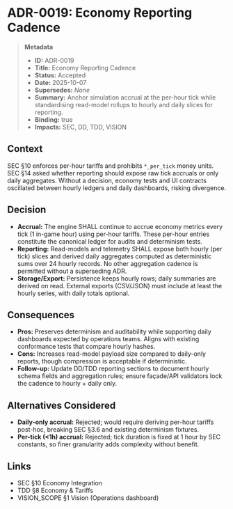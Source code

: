 # ADR-0019: Economy Reporting Cadence

> **Metadata**
>
> - **ID:** ADR-0019
> - **Title:** Economy Reporting Cadence
> - **Status:** Accepted
> - **Date:** 2025-10-07
> - **Supersedes:** _None_
> - **Summary:** Anchor simulation accrual at the per-hour tick while standardising read-model rollups to hourly and daily slices for reporting.
> - **Binding:** true
> - **Impacts:** SEC, DD, TDD, VISION

## Context

SEC §10 enforces per-hour tariffs and prohibits `*_per_tick` money units. SEC §14 asked whether reporting should expose raw tick accruals or only daily aggregates. Without a decision, economy tests and UI contracts oscillated between hourly ledgers and daily dashboards, risking divergence.

## Decision

- **Accrual:** The engine SHALL continue to accrue economy metrics every tick (1 in-game hour) using per-hour tariffs. These per-hour entries constitute the canonical ledger for audits and determinism tests.
- **Reporting:** Read-models and telemetry SHALL expose both hourly (per tick) slices and derived daily aggregates computed as deterministic sums over 24 hourly records. No other aggregation cadence is permitted without a superseding ADR.
- **Storage/Export:** Persistence keeps hourly rows; daily summaries are derived on read. External exports (CSV/JSON) must include at least the hourly series, with daily totals optional.

## Consequences

- **Pros:** Preserves determinism and auditability while supporting daily dashboards expected by operations teams. Aligns with existing conformance tests that compare hourly hashes.
- **Cons:** Increases read-model payload size compared to daily-only reports, though compression is acceptable if deterministic.
- **Follow-up:** Update DD/TDD reporting sections to document hourly schema fields and aggregation rules; ensure façade/API validators lock the cadence to hourly + daily only.

## Alternatives Considered

- **Daily-only accrual:** Rejected; would require deriving per-hour tariffs post-hoc, breaking SEC §3.6 and existing determinism fixtures.
- **Per-tick (<1h) accrual:** Rejected; tick duration is fixed at 1 hour by SEC constants, so finer granularity adds complexity without benefit.

## Links

- SEC §10 Economy Integration
- TDD §8 Economy & Tariffs
- VISION_SCOPE §1 Vision (Operations dashboard)
